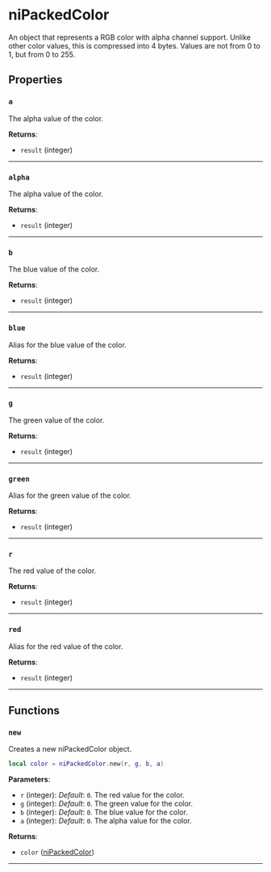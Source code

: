 <!---
	This file is autogenerated. Do not edit this file manually. Your changes will be ignored.
	More information: https://github.com/MWSE/MWSE/tree/master/docs
-->

# niPackedColor

An object that represents a RGB color with alpha channel support. Unlike other color values, this is compressed into 4 bytes. Values are not from 0 to 1, but from 0 to 255.

## Properties

### `a`
<div class="search_terms" style="display: none">a</div>

The alpha value of the color.

**Returns**:

* `result` (integer)

***

### `alpha`
<div class="search_terms" style="display: none">alpha</div>

The alpha value of the color.

**Returns**:

* `result` (integer)

***

### `b`
<div class="search_terms" style="display: none">b</div>

The blue value of the color.

**Returns**:

* `result` (integer)

***

### `blue`
<div class="search_terms" style="display: none">blue</div>

Alias for the blue value of the color.

**Returns**:

* `result` (integer)

***

### `g`
<div class="search_terms" style="display: none">g</div>

The green value of the color.

**Returns**:

* `result` (integer)

***

### `green`
<div class="search_terms" style="display: none">green</div>

Alias for the green value of the color.

**Returns**:

* `result` (integer)

***

### `r`
<div class="search_terms" style="display: none">r</div>

The red value of the color.

**Returns**:

* `result` (integer)

***

### `red`
<div class="search_terms" style="display: none">red</div>

Alias for the red value of the color.

**Returns**:

* `result` (integer)

***

## Functions

### `new`
<div class="search_terms" style="display: none">new</div>

Creates a new niPackedColor object.

```lua
local color = niPackedColor.new(r, g, b, a)
```

**Parameters**:

* `r` (integer): *Default*: `0`. The red value for the color.
* `g` (integer): *Default*: `0`. The green value for the color.
* `b` (integer): *Default*: `0`. The blue value for the color.
* `a` (integer): *Default*: `0`. The alpha value for the color.

**Returns**:

* `color` ([niPackedColor](../../types/niPackedColor))

***

